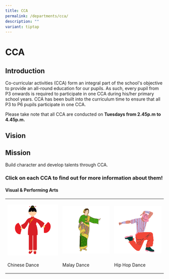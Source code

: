 ```yaml
---
title: CCA
permalink: /departments/cca/
description: ""
variant: tiptap
---
```

<h1>CCA</h1>
<h2>Introduction</h2>
<p>Co-curricular activities (CCA) form an integral part of the school's objective
to provide an all-round education for our pupils. As such, every pupil
from P3 onwards is required to participate in one CCA during his/her primary
school years. CCA has been built into the curriculum time to ensure that
all P3 to P6 pupils participate in one CCA.</p>
<p>Please take note that all CCA are conducted on&nbsp;<strong>Tuesdays from 2.45p.m to 4.45p.m.</strong>
</p>
<h2>Vision</h2>
<p></p>
<h2>Mission</h2>
<p>Build character and develop talents through CCA.</p>
<p></p>
<h3>Click on each CCA to find out&nbsp;for more information about them!</h3>
<h4>Visual &amp; Performing Arts</h4>
<table style="minWidth: 75px">
<colgroup>
<col>
<col>
<col>
</colgroup>
<tbody>
<tr>
<th rowspan="1" colspan="1">
<p></p><a class="isomer-image-wrapper" href="/cca/visual-performing-arts/chinese-dance/"><img style="width: 100%" height="auto" width="100%" alt="" src="/images/White_and_Blue_Torn_Paper_Coming_Soon_Instagram_Post__3000_x_1080_px_.png"></a>
</th>
<th rowspan="1" colspan="1">
<p></p><a class="isomer-image-wrapper" href="/cca/visual-performing-arts/malay-dance/"><img style="width: 100%" height="auto" width="100%" alt="" src="/images/8.png"></a>
</th>
<th rowspan="1" colspan="1">
<p></p><a class="isomer-image-wrapper" href="https://corporationpri.moe.edu.sg/cca/visual-performing-arts/hip-hop-dance/"><img style="width: 100%" height="auto" width="100%" alt="" src="/images/9.png"></a>
</th>
</tr>
<tr>
<td rowspan="1" colspan="1">
<p>Chinese Dance</p>
</td>
<td rowspan="1" colspan="1">
<p>Malay Dance</p>
</td>
<td rowspan="1" colspan="1">
<p>Hip Hop Dance</p>
</td>
</tr>
</tbody>
</table>
<p></p>